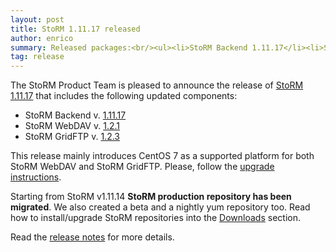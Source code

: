 ```yaml
---
layout: post
title: StoRM 1.11.17 released
author: enrico
summary: Released packages:<br/><ul><li>StoRM Backend 1.11.17</li><li>StoRM WebDAV 1.2.1</li><li>StoRM GridFTP 1.2.3</li></ul>
tag: release
---
```


The StoRM Product Team is pleased to announce the release of
[StoRM 1.11.17][release-notes] that includes the following updated components:

* StoRM Backend v. [1.11.17][backend-rn]
* StoRM WebDAV v. [1.2.1][webdav-rn]
* StoRM GridFTP v. [1.2.3][gridftp-rn]

This release mainly introduces CentOS 7 as a supported platform for both StoRM WebDAV and StoRM GridFTP.
Please, follow the [upgrade instructions][upgrade-instructions].

Starting from StoRM v1.11.14 **StoRM production repository has been migrated**. We also created a beta and a nightly yum repository too.
Read how to install/upgrade StoRM repositories into the [Downloads][download-page] section.

Read the [release notes][release-notes] for more details.

[backend-rn]: {{site.baseurl}}/release-notes/storm-backend-server/1.11.17/
[webdav-rn]: {{site.baseurl}}/release-notes/storm-webdav/1.2.1/
[gridftp-rn]: {{site.baseurl}}/release-notes/storm-gridftp-dsi/1.2.3/

[release-notes]: {{site.baseurl}}/release-notes/StoRM-v1.11.17.html
[download-page]: {{site.baseurl}}/download.html
[storm-sysadmin-guide]: {{site.baseurl}}/documentation/sysadmin-guide/1.11.17

[upgrade-instructions]: {{site.baseurl}}/documentation/sysadmin-guide/1.11.17/#upgrading
